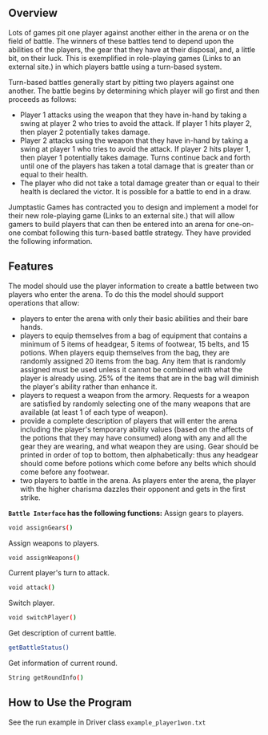 
## Overview
Lots of games pit one player against another either in the arena or on the field of battle. The winners of these battles tend to depend upon the abilities of the players, the gear that they have at their disposal, and, a little bit, on their luck. This is exemplified in role-playing games (Links to an external site.) in which players battle using a turn-based system.

Turn-based battles generally start by pitting two players against one another. The battle begins by determining which player will go first and then proceeds as follows:

- Player 1 attacks using the weapon that they have in-hand by taking a swing at player 2 who tries to avoid the attack. If player 1 hits player 2, then player 2 potentially takes damage.
- Player 2 attacks using the weapon that they have in-hand by taking a swing at player 1 who tries to avoid the attack. If player 2 hits player 1, then player 1 potentially takes damage.
Turns continue back and forth until one of the players has taken a total damage that is greater than or equal to their health.
- The player who did not take a total damage greater than or equal to their health is declared the victor. It is possible for a battle to end in a draw.

Jumptastic Games has contracted you to design and implement a model for their new role-playing game (Links to an external site.) that will allow gamers to build players that can then be entered into an arena for one-on-one combat following this turn-based battle strategy. They have provided the following information.

## Features
The model should use the player information to create a battle between two players who enter the arena. To do this the model should support operations that allow:
- players to enter the arena with only their basic abilities and their bare hands.
- players to equip themselves from a bag of equipment that contains a minimum of 5 items of headgear, 5 items of footwear, 15 belts, and 15 potions. When players equip themselves from the bag, they are randomly assigned 20 items from the bag. Any item that is randomly assigned must be used unless it cannot be combined with what the player is already using. 25% of the items that are in the bag will diminish the player's ability rather than enhance it.
- players to request a weapon from the armory. Requests for a weapon are satisfied by randomly selecting one of the many weapons that are available (at least 1 of each type of weapon).
- provide a complete description of players that will enter the arena including the player's temporary ability values (based on the affects of the potions that they may have consumed) along with any and all the gear they are wearing, and what weapon they are using. Gear should be printed in order of top to bottom, then alphabetically: thus any headgear should come before potions which come before any belts which should come before any footwear.
- two players to battle in the arena. As players enter the arena, the player with the higher charisma dazzles their opponent and gets in the first strike.

**`Battle Interface` has the following functions:**
Assign gears to players.
```sh
void assignGears()
```
Assign weapons to players.
```sh
void assignWeapons()
```
 Current player's turn to attack.
```sh
void attack()
```
Switch player.
```sh
void switchPlayer()
```
Get description of current battle.
```sh
getBattleStatus()
```
Get information of current round.
```sh
String getRoundInfo()
```

## How to Use the Program
See the run example in Driver class ```example_player1won.txt```




